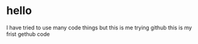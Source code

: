 # hello
I have tried to use many code things but this is me trying github 
this is my frist gethub code 
